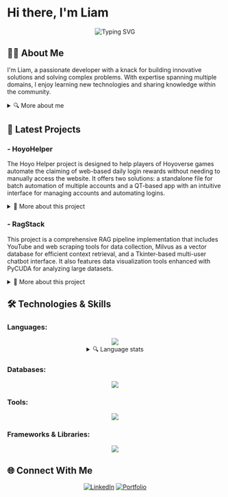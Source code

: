# Hi there, I'm Liam

<div align="center">
  <img src="https://readme-typing-svg.herokuapp.com?font=Fira+Code&pause=1000&color=2E8DF7&background=98FF3500&center=true&vCenter=true&width=500&lines=Developer;Tech+Enthusiast;Problem+Solver;Lifelong+Learner" alt="Typing SVG" />
</div>

## 👨‍💻 About Me

I'm Liam, a passionate developer with a knack for building innovative solutions and solving complex problems.
With expertise spanning multiple domains, I enjoy learning new technologies and sharing knowledge within the community.

<details>
<summary>🔍 More about me</summary>

I'm Liam, a dedicated developer passionate about creating innovative solutions and tackling complex challenges.
With experience across diverse domains, I thrive on learning cutting-edge technologies and contributing to the
developer community through collaboration and knowledge sharing.

I'm a curious and thoughtful individual who enjoys exploring new ideas, learning, and diving deep into topics that
pique my interest. I value creativity, knowledge, and effective communication, often seeking clarity and precision
in discussions. I have a penchant for understanding concepts and solutions thoroughly, which reflects my analytical
mindset and dedication to getting things right.

Whether it's brainstorming, crafting detailed plans, or engaging in thoughtful conversations, I bring a mix of
enthusiasm and a keen eye for detail. Always open to exploring fresh perspectives, I thrive in collaborative
environments and enjoy the process of iterative improvement.

- 🌐 Experience:
    - Back-End Developer @ [BoatsGroup](https://www.boatsgroup.com/): Summer and fall of 2024
    <details>
       <summary>🔍 More about my work at BoatsGroup</summary>
       Focused on automating data validation for
       marketplace listings of boats and engines
       (makes and models). Designed and implemented
       robust systems to ensure data integrity using
       advanced validation techniques and automation tools.
    </details>
    - Back-End Developer @ [Dutchie](https://dutchie.com/): spring of 2025 - Curent! 
    <details>
       <summary>🔍 More about my work at Dutchie</summary>
       This work is still ongoing, and I will update soon! (working on catalog validation as well as content matching in Ruby)
    </details>
- 📚 Education
    - Currently pursuing a Bachelor’s in Computer Science at RIT
- 🛠️ Exploring new technologies and pushing boundaries

</details>

## 🚀 Latest Projects

<div align="center">


</div>

### - HoyoHelper

The Hoyo Helper project is designed to help players of Hoyoverse games automate the claiming of web-based daily login rewards 
without needing to manually access the website. It offers two solutions: a standalone file for batch automation of multiple accounts and a 
QT-based app with an intuitive interface for managing accounts and automating logins.
<details>
<summary>📖 More about this project</summary>

The Hoyo Helper project simplifies the process of claiming daily login rewards for Hoyoverse games by automating logins
to Genshin Impact (GI), Honkai: Star Rail (HSR), and Zenless Zone Zero (ZZZ). The standalone version supports bulk
automation for multiple accounts, while the QT-based app provides a user-friendly GUI for storing accounts and configuring
automated logins. Using Playwright, the project ensures efficient and asynchronous handling of login processes and session
management. The backend scripting handles credentials securely, working seamlessly with the automation. Modular development
allows each component—Playwright scripts, backend login functionality, and the GUI—to evolve independently while laying the
groundwork for future integration. This approach ensures a cohesive user experience in the final product. Currently under
active development, the project will eventually deliver expanded automation capabilities and an enhanced GUI. Contributions
are welcome to help refine the code, report bugs, or suggest new features under the GNU Affero General Public License.


[![HoyoHelper](https://github-readme-stats.vercel.app/api/pin/?username=8FAx&repo=HoyoHelper&layout=compact&theme=blueberry&count_private=true&hide_border=true)](https://github.com/8FAx/HoyoHelper)\
Check out the full project by clicking on the image here ^
</details>

### - RagStack

This project is a comprehensive RAG pipeline implementation that includes YouTube and web scraping tools for data collection,
Milvus as a vector database for efficient context retrieval, and a Tkinter-based multi-user chatbot interface. It also features
data visualization tools enhanced with PyCUDA for analyzing large datasets.
<details>
<summary>📖 More about this project</summary>

This project demonstrates a complete Retrieval-Augmented Generation (RAG) pipeline, incorporating YouTube and web scraping tools
to extract, process, and summarize content. The YouTube scraper downloads video transcripts and metadata, while the web scraper
gathers text and links from specified domains, with both systems designed for scalable task management. Processed data is embedded
using a custom API and stored in Milvus, a high-performance vector database, for efficient retrieval. The chatbot app utilizes
Milvus to fetch relevant context and a generation API to construct conversational responses, presented in a Tkinter-based GUI with
multi-user and multi-conversation support. The Milvus data loader ensures seamless embedding and storage of textual data with
advanced indexing for optimized performance. Data visualization tools, accelerated by PyCUDA, enable efficient analysis of the
retrieved content. Configuration is handled via environment variables and modular setups, allowing flexibility in scaling and
customization. This project provides a foundational understanding of RAG pipelines and the associated technology stack for building
sophisticated retrieval and generation systems.

[![RagStack](https://github-readme-stats.vercel.app/api/pin/?username=8FAx&repo=RagStack&layout=compact&theme=blueberry&count_private=true&hide_border=true)](https://github.com/8FAX/RAGStack)\
Check out the full project by clicking on the image here ^
</details>

</details>

## 🛠️ Technologies & Skills

### Languages:
<div align="center">
  <img src="https://skillicons.dev/icons?i=js,ts,py,java,go,lua,css,html,bash&perline=3" />

<details>
<summary>🔍 Language stats</summary>
<img src="https://github-readme-stats.vercel.app/api/top-langs/?username=8FAX&layout=compact&theme=blueberry&count_private=true&hide_border=true" />

</details>

</div>

### Databases:
<div align="center">
  <img src="https://skillicons.dev/icons?i=mongodb,mysql,postgres,redis,sqlite,sequelize&perline=3" />
</div>

### Tools:
<div align="center">
  <img src="https://skillicons.dev/icons?i=docker,git,cloudflare,fastapi,express,bitbucket&perline=3" />
</div>

### Frameworks & Libraries:
<div align="center">
  <img src="https://skillicons.dev/icons?i=react,nodejs,discordjs,electron,qt,pytorch&perline=3" />
</div>

## 🌐 Connect With Me

<div align="center">

[![LinkedIn](https://img.shields.io/badge/LinkedIn-0077B5?style=for-the-badge&logo=linkedin&logoColor=white)](https://www.linkedin.com/in/uilliam-scott-7a3737302/)
[![Portfolio](https://img.shields.io/badge/Portfolio-4285F4?style=for-the-badge&logo=google-chrome&logoColor=white)](https://uilliam.com)

</div>
